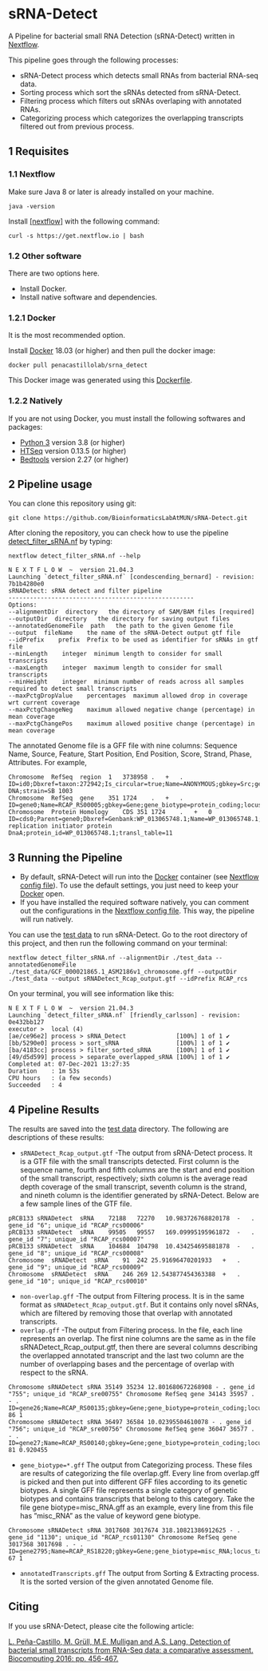 # sRNA-Detect

A Pipeline for bacterial small RNA Detection (sRNA-Detect) written in [Nextflow](http://nextflow.io).

This pipeline goes through the following processes:

* sRNA-Detect process which detects small RNAs from bacterial RNA-seq data.
* Sorting process which sort the sRNAs detected from sRNA-Detect.
* Filtering process which filters out sRNAs overlaping with annotated RNAs.
* Categorizing process which categorizes the overlapping transcripts filtered out from previous process.
##  1 Requisites
### 1.1 Nextflow
Make sure Java 8 or later is already installed on your machine.
```
java -version
```
Install [[nextflow]](http://nextflow.io) with the following command:

```
curl -s https://get.nextflow.io | bash
```
### 1.2 Other software
There are two options here. 
* Install Docker.
* Install native software and dependencies.
### 1.2.1 Docker
It is the most recommended option. 

Install [Docker](https://www.docker.com/) 18.03 (or higher) and then pull the docker image:
```
docker pull penacastillolab/srna_detect
```
This Docker image was generated using this [Dockerfile](Dockerfile).

### 1.2.2 Natively
If you are not using Docker, you must install the following softwares and packages:
* [Python 3](https://www.python.org/) version 3.8 (or higher)
* [HTSeq](https://htseq.readthedocs.io/en/master/) version 0.13.5 (or higher)
* [Bedtools](http://bedtools.readthedocs.io/en/latest/index.html) version 2.27 (or higher)

## 2 Pipeline usage
You can clone this repository using git:
```
git clone https://github.com/BioinformaticsLabAtMUN/sRNA-Detect.git
```

After cloning the repository,  you can check how to use the pipeline [detect_filter_sRNA.nf](detect_filter_sRNA.nf) by typing:
```
nextflow detect_filter_sRNA.nf --help
```

```
N E X T F L O W  ~  version 21.04.3
Launching `detect_filter_sRNA.nf` [condescending_bernard] - revision: 7b1b4280e0
sRNADetect: sRNA detect and filter pipeline
----------------------------------------------------
Options:
--alignmentDir  directory   the directory of SAM/BAM files [required]
--outputDir  directory   the directory for saving output files
--annotatedGenomeFile  path   the path to the given Genome file
--output  fileName    the name of the sRNA-Detect output gtf file
--idPrefix    prefix  Prefix to be used as identifier for sRNAs in gtf file
--minLength    integer  minimum length to consider for small transcripts
--maxLength    integer  maximum length to consider for small transcripts
--minHeight    integer  minimum number of reads across all samples required to detect small transcripts
--maxPctgDropValue    percentages  maximum allowed drop in coverage wrt current coverage
--maxPctgChangeNeg    maximum allowed negative change (percentage) in mean coverage
--maxPctgChangePos    maximum allowed positive change (percentage) in mean coverage
```
The annotated Genome file is a GFF file with nine columns: Sequence Name, Source, Feature, Start Position, End Position, Score, Strand, Phase, Attributes. For example,
```
Chromosome	RefSeq	region	1	3738958	.	+	.	ID=id0;Dbxref=taxon:272942;Is_circular=true;Name=ANONYMOUS;gbkey=Src;genome=chromosome;mol_type=genomic DNA;strain=SB 1003
Chromosome	RefSeq	gene	351	1724	.	+	.	ID=gene0;Name=RCAP_RS00005;gbkey=Gene;gene_biotype=protein_coding;locus_tag=RCAP_RS00005;old_locus_tag=RCAP_rcc00001
Chromosome	Protein Homology	CDS	351	1724	.	+	0	ID=cds0;Parent=gene0;Dbxref=Genbank:WP_013065748.1;Name=WP_013065748.1;gbkey=CDS;product=chromosomal replication initiator protein DnaA;protein_id=WP_013065748.1;transl_table=11
```

## 3 Running the Pipeline
* By default, sRNA-Detect will run into the [Docker](https://www.docker.com/) container (see [Nextflow config file](nextflow.config)). To use the default settings, you just need to keep your [Docker](https://www.docker.com/) open.
* If you have installed the required software natively, you can comment out the configurations in the [Nextflow config file](nextflow.config). This way, the pipeline will run natively.

You can use the [test data](test_data) to run sRNA-Detect. Go to the root directory of this project, and then run the following command on your terminal:
```
nextflow detect_filter_sRNA.nf --alignmentDir ./test_data --annotatedGenomeFile ./test_data/GCF_000021865.1_ASM2186v1_chromosome.gff --outputDir ./test_data --output sRNADetect_Rcap_output.gtf --idPrefix RCAP_rcs
```
On your terminal, you will see information like this:
```
N E X T F L O W  ~  version 21.04.3
Launching `detect_filter_sRNA.nf` [friendly_carlsson] - revision: 0e432bb127
executor >  local (4)
[ae/ce96e2] process > sRNA_Detect              [100%] 1 of 1 ✔
[bb/5290e0] process > sort_sRNA                [100%] 1 of 1 ✔
[ba/4183cc] process > filter_sorted_sRNA       [100%] 1 of 1 ✔
[49/d5d599] process > separate_overlapped_sRNA [100%] 1 of 1 ✔
Completed at: 07-Dec-2021 13:27:35
Duration    : 1m 53s
CPU hours   : (a few seconds)
Succeeded   : 4
```

## 4 Pipeline Results
The results are saved into the [test data](test_data) directory. 
The following are descriptions of these results:
* ``sRNADetect_Rcap_output.gtf`` -The output from sRNA-Detect process. 
It is a GTF file with the small transcripts detected. 
First column is the sequence name, fourth and fifth columns are the start and end position of the small transcript, respectively; sixth column is the average read depth coverage of the small transcript, seventh column is the strand, and nineth column is the identifier generated by sRNA-Detect.
Below are a few sample lines of the GTF file.
```
pRCB133	sRNADetect	sRNA	72188	72270	10.983726768820178	-	.	gene_id "6"; unique_id "RCAP_rcs00006"
pRCB133	sRNADetect	sRNA	99505	99557	169.09995195961872	-	.	gene_id "7"; unique_id "RCAP_rcs00007"
pRCB133	sRNADetect	sRNA	104684	104798	10.434254695881878	-	.	gene_id "8"; unique_id "RCAP_rcs00008"
Chromosome	sRNADetect	sRNA	91	242	25.91696470201933	+	.	gene_id "9"; unique_id "RCAP_rcs00009"
Chromosome	sRNADetect	sRNA	246	269	12.543877454363388	+	.	gene_id "10"; unique_id "RCAP_rcs00010"
```
* ``non-overlap.gff`` -The output from Filtering process. It is in the same format as ``sRNADetect_Rcap_output.gtf``.
But it contains only novel sRNAs, which are filtered by removing those that overlap with annotated transcripts. 
* ``overlap.gff`` -The output from Filtering process. In the file, each line represents an overlap. 
The first nine columns are the same as in the file sRNADetect_Rcap_output.gtf, then there are several columns describing the overlapped annotated transcript and the last two column are the number of overlapping bases and the percentage of overlap with respect to the sRNA.
```
Chromosome sRNADetect sRNA 35149 35234 12.801680672268908 - . gene_id "755"; unique_id "RCAP_sre00755" Chromosome RefSeq gene 34143 35957 . - . ID=gene26;Name=RCAP_RS00135;gbkey=Gene;gene_biotype=protein_coding;locus_tag=RCAP_RS00135;old_locus_tag=RCAP_rcc00027 86 1
Chromosome sRNADetect sRNA 36497 36584 10.02395504610078 - . gene_id "756"; unique_id "RCAP_sre00756" Chromosome RefSeq gene 36047 36577 . - . ID=gene27;Name=RCAP_RS00140;gbkey=Gene;gene_biotype=protein_coding;locus_tag=RCAP_RS00140;old_locus_tag=RCAP_rcc00028 81 0.920455
```
* ``gene_biotype=*.gff`` The output from Categorizing process. These files are results of
categorizing the file overlap.gff. Every line from overlap.gff is picked and then put
into different GFF files according to its genetic biotypes. A single GFF file represents
a single category of genetic biotypes and contains transcripts that belong to this
category. Take the file gene biotype=misc_RNA.gff as an example, every line
from this file has ”misc_RNA” as the value of keyword gene biotype. 
```
Chromosome sRNADetect sRNA 3017608 3017674 318.10821386912625 - . gene_id "1130"; unique_id "RCAP_rcs01130" Chromosome RefSeq gene 3017368 3017698 . - . ID=gene2795;Name=RCAP_RS18220;gbkey=Gene;gene_biotype=misc_RNA;locus_tag=RCAP_RS18220 67 1
```
* ``annotatedTranscripts.gff`` The output from Sorting & Extracting process. It is the sorted version of the given annotated Genome file.

## Citing

If you use sRNA-Detect, please cite the following article:

[L. Peña-Castillo, M. Grüll, M.E. Mulligan and A.S. Lang, Detection of bacterial small transcripts from RNA-Seq data: a comparative assessment. Biocomputing 2016: pp. 456-467.](https://doi.org/10.1142/9789814749411_0042)


